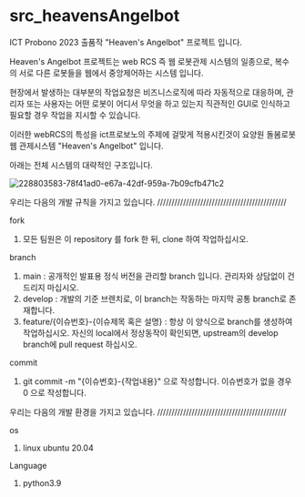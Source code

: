# src_heavensAngelbot
ICT Probono 2023 출품작 "Heaven's Angelbot" 프로젝트 입니다.

Heaven's Angelbot 프로젝트는 web RCS 즉 웹 로봇관제 시스템의 일종으로, 복수의 서로 다른 로봇들을 웹에서 중앙제어하는 시스템 입니다.

현장에서 발생하는 대부분의 작업요청은 비즈니스로직에 따라 자동적으로 대응하며, 관리자 또는 사용자는 어떤 로봇이 어디서 무엇을 하고 있는지 직관적인 GUI로 인식하고 필요할 경우 작업을 지시할 수 있습니다.

이러한 webRCS의 특성을 ict프로보노의 주제에 걸맞게 적용시킨것이 요양원 돌봄로봇 웹 관제시스템 "Heaven's Angelbot" 입니다.

아래는 전체 시스템의 대략적인 구조입니다.

![228803583-78f41ad0-e67a-42df-959a-7b09cfb471c2](https://user-images.githubusercontent.com/124308667/229501099-ea190721-d507-4964-8dac-8000366e0d80.png)


우리는 다음의 개발 규칙을 가지고 있습니다. /////////////////////////////////////////////

fork
  1. 모든 팀원은 이 repository 를 fork 한 뒤, clone 하여 작업하십시오.
  
branch
  1. main : 공개적인 발표용 정식 버전을 관리할 branch 입니다. 관리자와 상담없이 건드리지 마십시오.
  2. develop : 개발의 기준 브렌치로, 이 branch는 작동하는 마지막 공통 branch로 존재합니다.
  3. feature/{이슈번호}-{이슈제목 혹은 설명} : 항상 이 양식으로 branch를 생성하여 작업하십시오. 자신의 local에서 정상동작이 확인되면, upstream의 develop branch에 pull request 하십시오.

commit
  1. git commit -m "{이슈번호}-{작업내용}" 으로 작성합니다. 이슈번호가 없을 경우 0 으로 작성합니다.




우리는 다음의 개발 환경을 가지고 있습니다. /////////////////////////////////////////////

os
  1. linux ubuntu 20.04

Language
  1. python3.9



